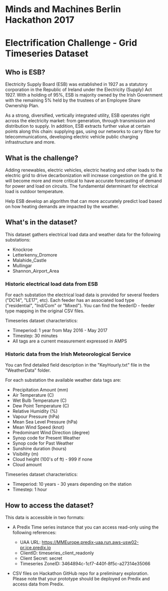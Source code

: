 # Minds and Machines Berlin Hackathon 2017
# Electrification Challenge - Grid Timeseries Dataset

## Who is ESB?
Electricity Supply Board (ESB) was established in 1927 as a statutory corporation in the Republic of Ireland under the Electricity (Supply) Act 1927. With a holding of 95%, ESB is majority owned by the Irish Government with the remaining 5% held by the trustees of an Employee Share Ownership Plan.  

As a strong, diversified, vertically integrated utility, ESB operates right across the electricity market: from generation, through transmission and distribution to supply. In addition, ESB extracts further value at certain points along this chain: supplying gas, using our networks to carry fibre for telecommunications, developing electric vehicle public charging infrastructure and more.


## What is the challenge?
Adding renewables, electric vehicles, electric heating and other loads to the electric grid to drive decarbonization will increase congestion on the grid. It will become more and more critical to have accurate forecasting of demand for power and load on circuits. The fundamental determinant for electrical load is outdoor temperature.

Help ESB develop an algorithm that can more accurately predict load based on how heating demands are impacted by the weather.


## What's in the dataset?
This dataset gathers electrical load data and weather data for the following substations:
- Knockroe
- Letterkenny_Dromore
- Malahide_Castle
- Mullingar
- Shannon_Airport_Area


### Historic electrical load data from ESB

For each substation the electrical load data is provided for several feeders ("DC14", "LE17", etc). Each feeder has an associated load type ("residential", "Ind/Com" or "Mixed"). You can find the feederID - feeder type mapping in the original CSV files.

Timeseries dataset characteristics:
- Timeperiod: 1 year from May 2016 - May 2017
- Timestep: 30 minutes
- All tags are a current measurement expressed in AMPS


### Historic data from the Irish Meteorological Service
You can find detailed field description in the "KeyHourly.txt" file in the "WeatherData" folder.

For each substation the available weather data tags are:
- Precipitation Amount (mm)
- Air Temperature (C)
- Wet Bulb Temperature (C)
- Dew Point Temperature (C)             
- Relative Humidity (%)
- Vapour Pressure (hPa)
- Mean Sea Level Pressure (hPa)
- Mean Wind Speed (knot)
- Predominant Wind Direction (degree)
- Synop code for Present Weather
- Synop code for Past Weather
- Sunshine duration (hours)
- Visibility (m)
- Cloud height (100's of ft) - 999 if none
- Cloud amount

Timeseries dataset characteristics:
- Timeperiod: 10 years - 30 years depending on the station
- Timestep: 1 hour

## How to access the dataset?
This data is accessible in two formats:
- A Predix Time series instance that you can access read-only using the following references:
  - UAA URL: https://MMEurope.predix-uaa.run.aws-usw02-pr.ice.predix.io
  - ClientID: timeseries_client_readonly
  - Client Secret: secret
  - Timeseries ZoneID: 3464894c-1cf7-440f-8f5c-a27314e35066

- CSV files on Hackathon GitHub repo for a preliminary exploration. Please note that your prototype should be deployed on Predix and access data from Predix.
